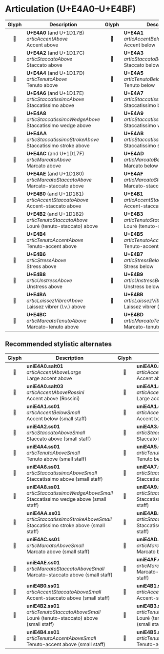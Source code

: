 Articulation (U+E4A0–U+E4BF)
============================

| **Glyph** | **Description** | **Glyph** | **Description**
| :-------: | --------------- | :-------: | ---------------
|<span class="bravura_large">&#xe4a0;</span> | **U+E4A0** (and U+1D17B)<br/>*articAccentAbove*<br/>Accent above | <span class="bravura_large">&#xe4a1;</span> | **U+E4A1**<br/>*articAccentBelow*<br/>Accent below
|<span class="bravura_large">&#xe4a2;</span> | **U+E4A2** (and U+1D17C)<br/>*articStaccatoAbove*<br/>Staccato above | <span class="bravura_large">&#xe4a3;</span> | **U+E4A3**<br/>*articStaccatoBelow*<br/>Staccato below
|<span class="bravura_large">&#xe4a4;</span> | **U+E4A4** (and U+1D17D)<br/>*articTenutoAbove*<br/>Tenuto above | <span class="bravura_large">&#xe4a5;</span> | **U+E4A5**<br/>*articTenutoBelow*<br/>Tenuto below
|<span class="bravura_large">&#xe4a6;</span> | **U+E4A6** (and U+1D17E)<br/>*articStaccatissimoAbove*<br/>Staccatissimo above | <span class="bravura_large">&#xe4a7;</span> | **U+E4A7**<br/>*articStaccatissimoBelow*<br/>Staccatissimo below
|<span class="bravura_large">&#xe4a8;</span> | **U+E4A8**<br/>*articStaccatissimoWedgeAbove*<br/>Staccatissimo wedge above | <span class="bravura_large">&#xe4a9;</span> | **U+E4A9**<br/>*articStaccatissimoWedgeBelow*<br/>Staccatissimo wedge below
|<span class="bravura_large">&#xe4aa;</span> | **U+E4AA**<br/>*articStaccatissimoStrokeAbove*<br/>Staccatissimo stroke above | <span class="bravura_large">&#xe4ab;</span> | **U+E4AB**<br/>*articStaccatissimoStrokeBelow*<br/>Staccatissimo stroke below
|<span class="bravura_large">&#xe4ac;</span> | **U+E4AC** (and U+1D17F)<br/>*articMarcatoAbove*<br/>Marcato above | <span class="bravura_large">&#xe4ad;</span> | **U+E4AD**<br/>*articMarcatoBelow*<br/>Marcato below
|<span class="bravura_large">&#xe4ae;</span> | **U+E4AE** (and U+1D180)<br/>*articMarcatoStaccatoAbove*<br/>Marcato-staccato above | <span class="bravura_large">&#xe4af;</span> | **U+E4AF**<br/>*articMarcatoStaccatoBelow*<br/>Marcato-staccato below
|<span class="bravura_large">&#xe4b0;</span> | **U+E4B0** (and U+1D181)<br/>*articAccentStaccatoAbove*<br/>Accent-staccato above | <span class="bravura_large">&#xe4b1;</span> | **U+E4B1**<br/>*articAccentStaccatoBelow*<br/>Accent-staccato below
|<span class="bravura_large">&#xe4b2;</span> | **U+E4B2** (and U+1D182)<br/>*articTenutoStaccatoAbove*<br/>Louré (tenuto-staccato) above | <span class="bravura_large">&#xe4b3;</span> | **U+E4B3**<br/>*articTenutoStaccatoBelow*<br/>Louré (tenuto-staccato) below
|<span class="bravura_large">&#xe4b4;</span> | **U+E4B4**<br/>*articTenutoAccentAbove*<br/>Tenuto-accent above | <span class="bravura_large">&#xe4b5;</span> | **U+E4B5**<br/>*articTenutoAccentBelow*<br/>Tenuto-accent below
|<span class="bravura_large">&#xe4b6;</span> | **U+E4B6**<br/>*articStressAbove*<br/>Stress above | <span class="bravura_large">&#xe4b7;</span> | **U+E4B7**<br/>*articStressBelow*<br/>Stress below
|<span class="bravura_large">&#xe4b8;</span> | **U+E4B8**<br/>*articUnstressAbove*<br/>Unstress above | <span class="bravura_large">&#xe4b9;</span> | **U+E4B9**<br/>*articUnstressBelow*<br/>Unstress below
|<span class="bravura_large">&#xe4ba;</span> | **U+E4BA**<br/>*articLaissezVibrerAbove*<br/>Laissez vibrer (l.v.) above | <span class="bravura_large">&#xe4bb;</span> | **U+E4BB**<br/>*articLaissezVibrerBelow*<br/>Laissez vibrer (l.v.) below
|<span class="bravura_large">&#xe4bc;</span> | **U+E4BC**<br/>*articMarcatoTenutoAbove*<br/>Marcato-tenuto above | <span class="bravura_large">&#xe4bd;</span> | **U+E4BD**<br/>*articMarcatoTenutoBelow*<br/>Marcato-tenuto below

Recommended stylistic alternates
--------------------------------
| **Glyph** | **Description** | **Glyph** | **Description**
| :-------: | --------------- | :-------: | ---------------
|<span class="bravura_large">&#xf42a;</span> | **uniE4A0.salt01**<br/>*articAccentAboveLarge*<br/>Large accent above | <span class="bravura_large">&#xf475;</span> | **uniE4A0.ss01**<br/>*articAccentAboveSmall*<br/>Accent above (small staff)
|<span class="bravura_large">&#xf532;</span> | **uniE4A0.salt03**<br/>*articAccentAboveRossini*<br/>Accent above (Rossini) | <span class="bravura_large">&#xf42b;</span> | **uniE4A1.salt01**<br/>*articAccentBelowLarge*<br/>Large accent below
|<span class="bravura_large">&#xf476;</span> | **uniE4A1.ss01**<br/>*articAccentBelowSmall*<br/>Accent below (small staff) | <span class="bravura_large">&#xf533;</span> | **uniE4A1.salt03**<br/>*articAccentBelowRossini*<br/>Accent below (Rossini)
|<span class="bravura_large">&#xf477;</span> | **uniE4A2.ss01**<br/>*articStaccatoAboveSmall*<br/>Staccato above (small staff) | <span class="bravura_large">&#xf478;</span> | **uniE4A3.ss01**<br/>*articStaccatoBelowSmall*<br/>Staccato below (small staff)
|<span class="bravura_large">&#xf479;</span> | **uniE4A4.ss01**<br/>*articTenutoAboveSmall*<br/>Tenuto above (small staff) | <span class="bravura_large">&#xf47a;</span> | **uniE4A5.ss01**<br/>*articTenutoBelowSmall*<br/>Tenuto below (small staff)
|<span class="bravura_large">&#xf47b;</span> | **uniE4A6.ss01**<br/>*articStaccatissimoAboveSmall*<br/>Staccatissimo above (small staff) | <span class="bravura_large">&#xf47c;</span> | **uniE4A7.ss01**<br/>*articStaccatissimoBelowSmall*<br/>Staccatissimo below (small staff)
|<span class="bravura_large">&#xf47d;</span> | **uniE4A8.ss01**<br/>*articStaccatissimoWedgeAboveSmall*<br/>Staccatissimo wedge above (small staff) | <span class="bravura_large">&#xf47e;</span> | **uniE4A9.ss01**<br/>*articStaccatissimoWedgeBelowSmall*<br/>Staccatissimo wedge below (small staff)
|<span class="bravura_large">&#xf47f;</span> | **uniE4AA.ss01**<br/>*articStaccatissimoStrokeAboveSmall*<br/>Staccatissimo stroke above (small staff) | <span class="bravura_large">&#xf480;</span> | **uniE4AB.ss01**<br/>*articStaccatissimoStrokeBelowSmall*<br/>Staccatissimo stroke below (small staff)
|<span class="bravura_large">&#xf481;</span> | **uniE4AC.ss01**<br/>*articMarcatoAboveSmall*<br/>Marcato above (small staff) | <span class="bravura_large">&#xf482;</span> | **uniE4AD.ss01**<br/>*articMarcatoBelowSmall*<br/>Marcato below (small staff)
|<span class="bravura_large">&#xf483;</span> | **uniE4AE.ss01**<br/>*articMarcatoStaccatoAboveSmall*<br/>Marcato-staccato above (small staff) | <span class="bravura_large">&#xf484;</span> | **uniE4AF.ss01**<br/>*articMarcatoStaccatoBelowSmall*<br/>Marcato-staccato below (small staff)
|<span class="bravura_large">&#xf485;</span> | **uniE4B0.ss01**<br/>*articAccentStaccatoAboveSmall*<br/>Accent-staccato above (small staff) | <span class="bravura_large">&#xf486;</span> | **uniE4B1.ss01**<br/>*articAccentStaccatoBelowSmall*<br/>Accent-staccato below (small staff)
|<span class="bravura_large">&#xf487;</span> | **uniE4B2.ss01**<br/>*articTenutoStaccatoAboveSmall*<br/>Louré (tenuto-staccato) above (small staff) | <span class="bravura_large">&#xf488;</span> | **uniE4B3.ss01**<br/>*articTenutoStaccatoBelowSmall*<br/>Louré (tenuto-staccato) below (small staff)
|<span class="bravura_large">&#xf489;</span> | **uniE4B4.ss01**<br/>*articTenutoAccentAboveSmall*<br/>Tenuto-accent above (small staff) | <span class="bravura_large">&#xf48a;</span> | **uniE4B5.ss01**<br/>*articTenutoAccentBelowSmall*<br/>Tenuto-accent below (small staff)